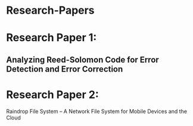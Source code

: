 # Research-Papers

# Research Paper 1:
Analyzing Reed-Solomon Code for Error Detection and Error Correction
--------------------------------------------------------------------------------
# Research Paper 2:
Raindrop File System – A Network File System for Mobile Devices and the Cloud
